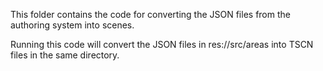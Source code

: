 This folder contains the code for converting the JSON files from the authoring system into scenes.

Running this code will convert the JSON files in res://src/areas into TSCN files in the same directory.